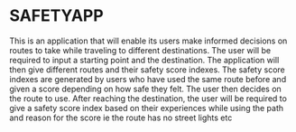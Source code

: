 # SAFETYAPP
This is an application that will enable its users make informed decisions on routes to take while traveling to different destinations. The user will be required to input a starting point and the destination. The application will then give different routes and their safety score indexes. The safety score indexes are generated by users who have used the same route before and given a score depending on how safe they felt. The user then decides on the route to use. After reaching the destination, the user will be required to give a safety score index based on their experiences while using the path and reason for the score ie the route has no street lights etc
